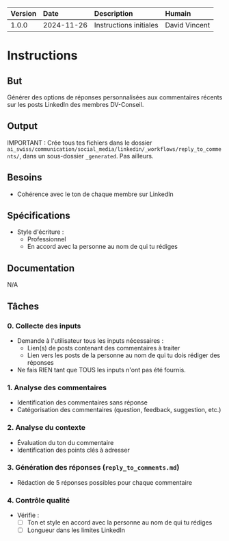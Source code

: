 | Version | Date | Description | Humain |
| :- | :- | :- | :- |
| 1.0.0 | 2024-11-26 | Instructions initiales | David Vincent |

# Instructions

## But

Générer des options de réponses personnalisées aux commentaires récents sur les posts LinkedIn des membres DV-Conseil.

## Output

IMPORTANT : Crée tous tes fichiers dans le dossier `ai_swiss/communication/social_media/linkedin/_workflows/reply_to_comments/`, dans un sous-dossier `_generated`. Pas ailleurs.

## Besoins

- Cohérence avec le ton de chaque membre sur LinkedIn

## Spécifications

- Style d'écriture :
  * Professionnel
  * En accord avec la personne au nom de qui tu rédiges

## Documentation

N/A

## Tâches

### 0. Collecte des inputs
- Demande à l'utilisateur tous les inputs nécessaires :
  * Lien(s) de posts contenant des commentaires à traiter
  * Lien vers les posts de la personne au nom de qui tu dois rédiger des réponses
- Ne fais RIEN tant que TOUS les inputs n'ont pas été fournis.

### 1. Analyse des commentaires
- Identification des commentaires sans réponse
- Catégorisation des commentaires (question, feedback, suggestion, etc.)

### 2. Analyse du contexte
- Évaluation du ton du commentaire
- Identification des points clés à adresser

### 3. Génération des réponses (`reply_to_comments.md`)
- Rédaction de 5 réponses possibles pour chaque commentaire

### 4. Contrôle qualité
- Vérifie :
  * [ ] Ton et style en accord avec la personne au nom de qui tu rédiges
  * [ ] Longueur dans les limites LinkedIn
